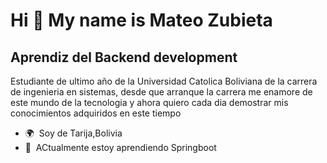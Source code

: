 Hi 👋 My name is Mateo Zubieta
==============================

Aprendiz del Backend development
--------------------------------

Estudiante de ultimo año de la Universidad Catolica Boliviana de la carrera de ingenieria en sistemas, desde que arranque la carrera me enamore de este mundo de la tecnologia y ahora quiero cada dia demostrar mis conocimientos adquiridos en este tiempo

*   🌍  Soy de Tarija,Bolivia
*   🧠  ACtualmente estoy aprendiendo Springboot
